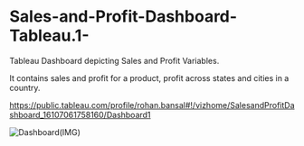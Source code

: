 # Sales-and-Profit-Dashboard-Tableau.1-
Tableau Dashboard depicting Sales and Profit Variables.

It contains sales and profit for a product, profit across states and cities in a
country. 

https://public.tableau.com/profile/rohan.bansal#!/vizhome/SalesandProfitDashboard_16107061758160/Dashboard1

![Dashboard(IMG)](https://user-images.githubusercontent.com/63396845/104715503-aad2ba00-574c-11eb-960f-f7580321cd21.png)
